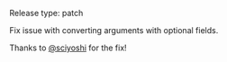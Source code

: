 Release type: patch

Fix issue with converting arguments with optional fields.

Thanks to [@sciyoshi](https://github.com/sciyoshi) for the fix!
